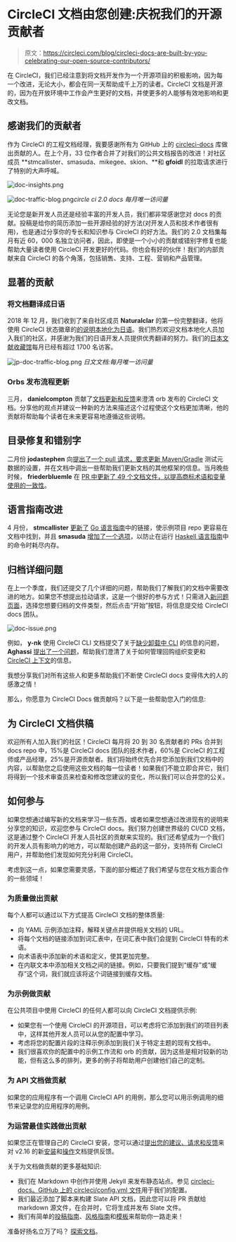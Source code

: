 # CircleCI 文档由您创建:庆祝我们的开源贡献者

> 原文：<https://circleci.com/blog/circleci-docs-are-built-by-you-celebrating-our-open-source-contributors/>

在 CircleCI，我们已经注意到将文档开发作为一个开源项目的积极影响，因为每一个改进，无论大小，都会在同一天帮助成千上万的读者。CircleCI 文档是开源的，因为在开放环境中工作会产生更好的文档，并使更多的人能够有效地影响和更改文档。

## 感谢我们的贡献者

作为 CircleCI 的工程文档经理，我要感谢所有为 GitHub 上的 [circleci-docs](https://github.com/circleci/circleci-docs) 库做出贡献的人。在上个月，33 位作者合并了对我们的公共文档报告的改进！对社区成员 **stmcallister、smasuda、mikegee、skion、**和 **gfoidl** 的拉取请求进行了特别的大声呼喊。

![doc-insights.png](img/f5fe7e4824f3f6cd19df2065f2a50576.png)

![doc-traffic-blog.png](img/5fc67731ad1baef48daa87c4670f48cc.png)*circle ci 2.0 docs 每月唯一访问量*

无论您是新开发人员还是经验丰富的开发人员，我们都非常感谢您对 docs 的贡献。投稿是给你的简历添加一些开源经验的好方法(对开发人员和技术作者很有用)，也是通过分享你的专长和知识参与 CircleCI 的好方法。我们的 2.0 文档集每月有近 60，000 名独立访问者，因此，即使是一个小小的贡献或错别字修复也能帮助大量读者使用 CircleCI 开发更好的代码。你也会有好的伙伴！我们的内部贡献来自 CircleCI 的各个角落，包括销售、支持、工程、营销和产品管理。

## 显著的贡献

### 将文档翻译成日语

2018 年 12 月，我们收到了来自社区成员 **Naturalclar** 的第一份完整翻译，他将使用 CircleCI 状态徽章的[的说明本地化为日语](https://github.com/circleci/circleci-docs/pull/3001)。我们热烈欢迎文档本地化人员加入我们的社区，并感谢为我们的日语开发人员提供优秀翻译的努力。我们的[日本文献收藏馆](https://circleci.com/docs/ja/)每月已经有超过 1700 名访客。

![jp-doc-traffic-blog.png](img/7beedaa41c5d5f6fbb0aef586d5cffb1.png) *日文文档:每月唯一访问量*

### Orbs 发布流程更新

三月， **danielcompton** 贡献了[文档更新和反馈](https://github.com/circleci/circleci-docs/pull/3187)来澄清 orb 发布的 CircleCI 文档。分享他的观点并建议一种新的方法来描述这个过程使这个文档更加清晰，他的贡献将帮助每个读者在未来更容易地遵循这些说明。

## 目录修复和错别字

二月份 **jodastephen** 向[提出了一个 pull 请求，要求更新 Maven/Gradle](https://github.com/circleci/circleci-docs/pull/3155/files) 测试元数据的设置，并在文档中调出一些帮助我们更新文档的其他框架的信息。当月晚些时候， **friederbluemle** 在 [PR 中更新了 49 个文档文件，以提高商标术语和变量使用的一致性](https://github.com/circleci/circleci-docs/pull/3168)。

## 语言指南改进

4 月份， **stmcallister** [更新了](https://github.com/circleci/circleci-docs/pull/3271) [Go 语言指南](https://circleci.com/docs/language-go/)中的链接，使示例项目 repo 更容易在文档中找到，并且 **smasuda** [增加了一个选项](https://github.com/circleci/circleci-docs/pull/3295/files)，以防止在运行 [Haskell 语言指南](https://circleci.com/docs/language-haskell/)中的命令时耗尽内存。

## 归档详细问题

在上一个季度，我们还提交了几个详细的问题，帮助我们了解我们的文档中需要改进的地方。如果您不想提出拉动请求，这是一个很好的参与方式！只需进入[新问题页面](https://github.com/circleci/circleci-docs/issues/new/choose)，选择您想要归档的文件类型，然后点击“开始”按钮，将信息提交给 CircleCI docs 团队。

![doc-issue.png](img/1827d7b0a82cd64280b2473d00d477a8.png)

例如， **y-nk** 使用 CircleCI CLI 文档提交了关于[缺少卸载](https://github.com/circleci/circleci-docs/issues/3161)[中 CLI](https://circleci.com/docs/local-cli/) 的信息的问题， **Aghassi** [提出了一个问题](https://github.com/circleci/circleci-docs/issues/3080)，帮助我们澄清了关于如何管理回购组织变更和 [CircleCI 上下文](https://circleci.com/docs/contexts/)的信息。

我想分享我们对所有这些人和更多帮助我们不断使 CircleCI docs 变得伟大的人的感激之情！

那么，你愿意为 CircleCI Docs 做贡献吗？以下是一些帮助您入门的信息:

## 为 CircleCI 文档供稿

欢迎所有人加入我们的社区！CircleCI 每月将 20 到 30 名贡献者的 PRs 合并到 docs repo 中，15%是 CircleCI docs 团队的技术作者，60%是 CircleCI 的工程师或产品经理，25%是开源贡献者。我们将始终优先合并您添加到我们文档中的内容，以帮助您之后使用这些文档的每一位读者！如果我们不能立即合并它，我们将得到一个技术审查员来检查和修改您建议的变化，所以我们可以合并您的公关。

## 如何参与

如果您想通过编写新的文档来学习一些东西，或者如果您想通过改进现有的说明来分享您的知识，欢迎您参与 CircleCI docs。我们努力创建世界级的 CI/CD 文档，这是通过整个 CircleCI 开发人员社区的贡献来实现的。我们还希望成为一个我们的开发人员有影响力的地方，可以帮助创建产品的这一部分，支持所有 CircleCI 用户，并帮助他们发现如何充分利用 CircleCI。

考虑到这一点，如果您需要灵感，下面的部分概述了我们希望与您在文档方面合作的一些领域！

### 为质量做出贡献

每个人都可以通过以下方式提高 CircleCI 文档的整体质量:

*   向 YAML 示例添加注释，解释关键点并提供相关文档的 URL。
*   将每个文档的链接添加到词汇表中，在词汇表中我们会提到 CircleCI 特有的术语。
*   向术语表中添加新的术语和定义，使其更加完整。
*   在内联文本中添加相关文档之间的链接。例如，只要我们提到“缓存”或“缓存”这个词，我们就应该将这个词链接到缓存文档。

### 为示例做贡献

在公共项目中使用 CircleCI 的任何人都可以向 CircleCI 文档提供示例:

*   如果您有一个使用 CircleCI 的开源项目，可以考虑将它添加到我们的项目列表中，这样其他开发人员可以从您的配置中学习。
*   考虑将您的配置片段的注释示例添加到我们关于特定主题的现有文档中。
*   我们很喜欢你的配置中的示例工作流和 orb 的贡献，因为这些是相对较新的功能，但有这么多的排列，更多的例子将帮助用户创建他们自己的定制。

### 为 API 文档做贡献

如果您的应用程序有一个调用 CircleCI API 的用例，那么您可以用示例调用的细节来记录您的应用程序的用例。

### 为运营最佳实践做出贡献

如果您正在管理自己的 CircleCI 安装，您可以通过[提出您的建议、请求和反馈](https://github.com/circleci/circleci-docs/issues/new/choose)来对 v2.16 的新[安装](https://circleci.com/docs/circleci-install-doc-v2-17.pdf/#section=administration)和[操作](https://circleci.com/docs/circleci-ops-guide-v2-17.pdf/#section=administration)文档提供反馈。

关于为文档做贡献的更多基础知识:

*   我们在 Markdown 中创作并使用 Jekyll 来发布静态站点。参见 [circleci-docs。GitHub 上的 circleci/config.yml 文件](https://github.com/circleci/circleci-docs/blob/master/.circleci/config.yml)用于我们的配置。
*   我们最近添加了脚本来构建 Slate API 文档，因此您可以将 PR 贡献给 markdown 源文件，在合并时，它将生成并发布 Slate 文件。
*   我们有简单的[投稿指南](https://github.com/circleci/circleci-docs/blob/master/CONTRIBUTING.md)、[风格指南](https://github.com/circleci/circleci-docs/wiki/Style-Guide)和[模板](https://github.com/circleci/circleci-docs/wiki/New-Document-Template)来帮助你一路走来！

准备好扬名立万了吗？ [探索文档](https://circleci.com/docs/)。
